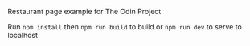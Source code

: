 Restaurant page example for The Odin Project

Run `npm install` then `npm run build` to build or `npm run dev` to serve to localhost